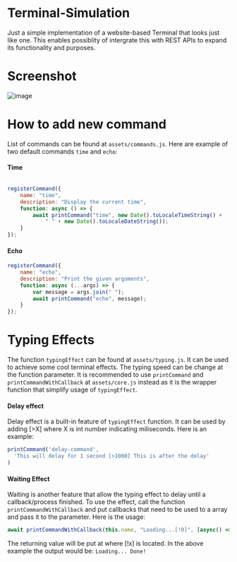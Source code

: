 # Terminal-Simulation
Just a simple implementation of a website-based Terminal that looks just like one. This enables possiblity of intergrate this with REST APIs to expand its functionality and purposes.
# Screenshot
![image](https://github.com/bakaemon/Terminal-Simulation/assets/69375806/58794296-d720-447f-8478-d306ec691b28)
# How to add new command
List of commands can be found at `assets/commands.js`. Here are example of two default commands `time` and `echo`:
#### Time
```js

registerCommand({
    name: "time",
    description: "Display the current time",
    function: async () => {
        await printCommand("time", new Date().toLocaleTimeString() +
            " " + new Date().toLocaleDateString());
    }
});
```
#### Echo
```js
registerCommand({
    name: "echo",
    description: "Print the given arguments",
    function: async (...args) => {
        var message = args.join(" ");
        await printCommand("echo", message);
    }
});
```
# Typing Effects
The function `typingEffect` can be found at `assets/typing.js`. It can be used to achieve some cool terminal effects. The typing speed can be change at the function parameter.
It is recommended to use `printCommand` and `printCommandWithCallback` at `assets/core.js` instead as it is the wrapper function that simplify usage of `typingEffect`.
#### Delay effect
Delay effect is a built-in feature of `typingEffect` function. It can be used by adding [>X] where X is int number indicating miliseconds. Here is an example:
```js
printCommand('delay-command',
  'This will delay for 1 second [>1000] This is after the delay'
)
```
#### Waiting Effect
Waiting is another feature that allow the typing effect to delay until a callback/process finished. To use the effect, call the function `printCommandWithCallback` and put callbacks that need to be used to a array and pass it to the parameter. Here is the usage:
```js
await printCommandWithCallback(this.name, "Loading...[!0]", [async() => { await new Promise((resolve) => setTimeout(resolve, 10000)); return "Done!" }]);
```
The returning value will be put at where [!x] is located. In the above example the output would be: `Loading... Done!`



